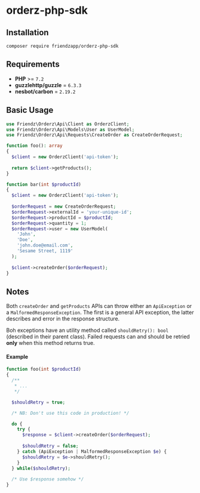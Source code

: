 # orderz-php-sdk

## Installation
`
  composer require friendzapp/orderz-php-sdk
`

## Requirements

- **PHP** >= `7.2`
- **guzzlehttp/guzzle** = `6.3.3`
- **nesbot/carbon** = `2.19.2`

## Basic Usage

```php
use Friendz\Orderz\Api\Client as OrderzClient;
use Friendz\Orderz\Api\Models\User as UserModel;
use Friendz\Orderz\Api\Requests\CreateOrder as CreateOrderRequest;

function foo(): array
{
  $client = new OrderzClient('api-token');
  
  return $client->getProducts();
}

function bar(int $productId)
{
  $client = new OrderzClient('api-token');
  
  $orderRequest = new CreateOrderRequest;
  $orderRequest->externalId = 'your-unique-id';
  $orderRequest->productId = $productId;
  $orderRequest->quantity = 1;
  $orderRequest->user = new UserModel(
    'John',
    'Doe',
    'john.doe@email.com',
    'Sesame Street, 1119'
  );
  
  $client->createOrder($orderRequest);
}
```

## Notes

Both `createOrder` and `getProducts` APIs can throw either an `ApiException` or a `MalformedResponseException`.
The first is a general API exception, the latter describes and error in the response structure.

Boh exceptions have an utility method called `shouldRetry(): bool` (described in their parent class).
Failed requests can and should be retried **only** when this method returns true.

#### Example

```php
function foo(int $productId)
{
  /**
   * ...
   */

  $shouldRetry = true;

  /* NB: Don't use this code in production! */

  do {
    try {
      $response = $client->createOrder($orderRequest);
      
      $shouldRetry = false;
    } catch (ApiException | MalformedResponseException $e) {
      $shouldRetry = $e->shouldRetry();
    }
  } while($shouldRetry);
  
  /* Use $response somehow */
}
```

